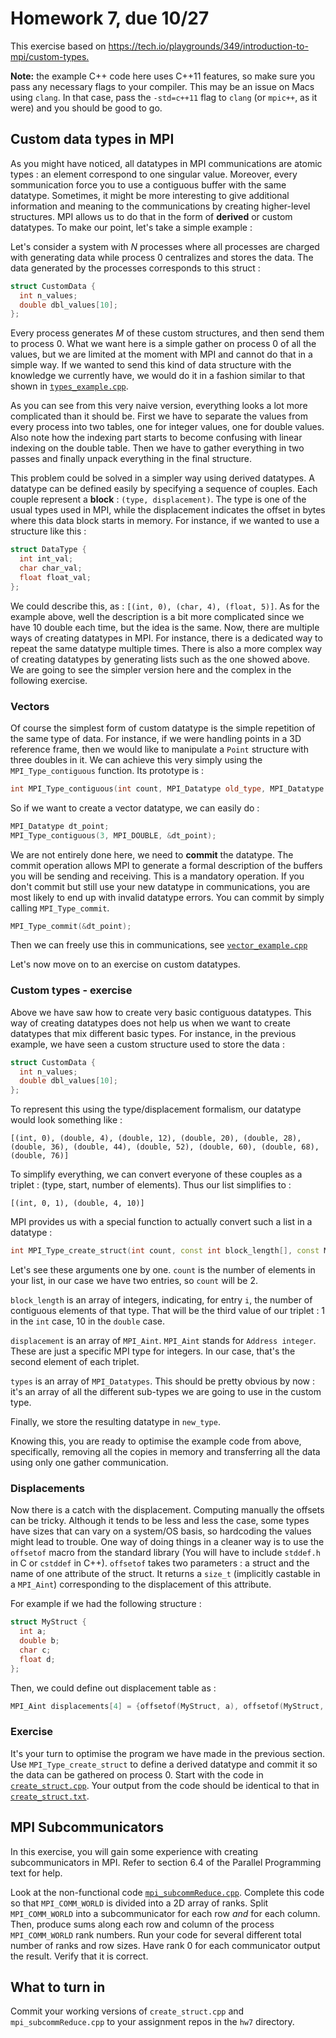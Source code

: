 # Homework 7, due 10/27 

This exercise based on <https://tech.io/playgrounds/349/introduction-to-mpi/custom-types.>

**Note:** the example C++ code here uses C++11 features, so make sure you pass any necessary flags to your compiler. This may be an issue on Macs using `clang`. In that case, pass the `-std=c++11` flag to `clang` (or `mpic++`, as it were) and you should be good to go.

## Custom data types in MPI

As you might have noticed, all datatypes in MPI communications are atomic types : an element correspond to one singular value. Moreover, every sommunication force you to use a contiguous buffer with the same datatype. Sometimes, it might be more interesting to give additional information and meaning to the communications by creating higher-level structures. MPI allows us to do that in the form of **derived** or custom datatypes. To make our point, let's take a simple example :

Let's consider a system with $`N`$ processes where all processes are charged with generating data while process 0 centralizes and stores the data. The data generated by the processes corresponds to this struct :

```cpp
struct CustomData {
  int n_values;
  double dbl_values[10];
};
```

Every process generates $`M`$ of these custom structures, and then send them to process 0. What we want here is a simple gather on process 0 of all the values, but we are limited at the moment with MPI and cannot do that in a simple way. If we wanted to send this kind of data structure with the knowledge we currently have, we would do it in a fashion similar to that shown in [`types_example.cpp`](types_example.cpp).

As you can see from this very naive version, everything looks a lot more complicated than it should be. First we have to separate the values from every process into two tables, one for integer values, one for double values. Also note how the indexing part starts to become confusing with linear indexing on the double table. Then we have to gather everything in two passes and finally unpack everything in the final structure.

This problem could be solved in a simpler way using derived datatypes. A datatype can be defined easily by specifying a sequence of couples. Each couple represent a **block** : `(type, displacement)`. The type is one of the usual types used in MPI, while the displacement indicates the offset in bytes where this data block starts in memory. For instance, if we wanted to use a structure like this :

```cpp
struct DataType {
  int int_val;
  char char_val;
  float float_val;
};
```

We could describe this, as : `[(int, 0), (char, 4), (float, 5)]`. As for the example above, well the description is a bit more complicated since we have 10 double each time, but the idea is the same. Now, there are multiple ways of creating datatypes in MPI. For instance, there is a dedicated way to repeat the same datatype multiple times. There is also a more complex way of creating datatypes by generating lists such as the one showed above. We are going to see the simpler version here and the complex in the following exercise.

### Vectors

Of course the simplest form of custom datatype is the simple repetition of the same type of data. For instance, if we were handling points in a 3D reference frame, then we would like to manipulate a `Point` structure with three doubles in it. We can achieve this very simply using the `MPI_Type_contiguous` function. Its prototype is :

```cpp
int MPI_Type_contiguous(int count, MPI_Datatype old_type, MPI_Datatype *new_type);
```

So if we want to create a vector datatype, we can easily do :

```cpp
MPI_Datatype dt_point;
MPI_Type_contiguous(3, MPI_DOUBLE, &dt_point);
```

We are not entirely done here, we need to **commit** the datatype. The commit operation allows MPI to generate a formal description of the buffers you will be sending and receiving. This is a mandatory operation. If you don't commit but still use your new datatype in communications, you are most likely to end up with invalid datatype errors. You can commit by simply calling `MPI_Type_commit`.

```cpp
MPI_Type_commit(&dt_point);
```

Then we can freely use this in communications, see [`vector_example.cpp`](vector_example.cpp)

Let's now move on to an exercise on custom datatypes.

### Custom types - exercise

Above we have saw how to create very basic contiguous datatypes. This way of creating datatypes does not help us when we want to create datatypes that mix different basic types. For instance, in the previous example, we have seen a custom structure used to store the data :

```cpp
struct CustomData {
  int n_values;
  double dbl_values[10];
};
```

To represent this using the type/displacement formalism, our datatype would look something like :

```
[(int, 0), (double, 4), (double, 12), (double, 20), (double, 28), (double, 36), (double, 44), (double, 52), (double, 60), (double, 68), (double, 76)]
```

To simplify everything, we can convert everyone of these couples as a triplet : (type, start, number of elements). Thus our list simplifies to :

```
[(int, 0, 1), (double, 4, 10)]
```

MPI provides us with a special function to actually convert such a list in a datatype :

```cpp
int MPI_Type_create_struct(int count, const int block_length[], const MPI_Aint displacement[], const MPI_Datatype types[], MPI_Datatype *new_type);
```

Let's see these arguments one by one. `count` is the number of elements in your list, in our case we have two entries, so `count` will be 2.

`block_length` is an array of integers, indicating, for entry `i`, the number of contiguous elements of that type. That will be the third value of our triplet : 1 in the `int` case, 10 in the `double` case.

`displacement` is an array of `MPI_Aint`.  `MPI_Aint` stands for `Address integer`. These are just a specific MPI type for integers. In our case, that's the second element of each triplet.

`types` is an array of `MPI_Datatypes`. This should be pretty obvious by now : it's an array of all the different sub-types we are going to use in the custom type.

Finally, we store the resulting datatype in `new_type`.

Knowing this, you are ready to optimise the example code from above, specifically, removing all the copies in memory and transferring all the data using only one gather communication.

### Displacements

Now there is a catch with the displacement. Computing manually the offsets can be tricky. Although it tends to be less and less the case, some types have sizes that can vary on a system/OS basis, so hardcoding the values might lead to trouble. One way of doing things in a cleaner way is to use the `offsetof` macro from the standard library (You will have to include `stddef.h` in C or `cstddef` in C++). `offsetof` takes two parameters : a struct and the name of one attribute of the struct. It returns a `size_t` (implicitly castable in a `MPI_Aint`) corresponding to the displacement of this attribute.

For example if we had the following structure :

```cpp
struct MyStruct {
  int a;
  double b;
  char c;
  float d;
};
```

Then, we could define out displacement table as :

```cpp
MPI_Aint displacements[4] = {offsetof(MyStruct, a), offsetof(MyStruct, b), offsetof(MyStruct, c), offsetof(MyStruct, d)};
```

### Exercise

It's your turn to optimise the program we have made in the previous section. Use `MPI_Type_create_struct` to define a derived datatype and commit it so the data can be gathered on process 0. Start with the code in [`create_struct.cpp`](create_struct.cpp). Your output from the code should be identical to that in [`create_struct.txt`](create_struct.txt).

## MPI Subcommunicators

In this exercise, you will gain some experience with creating subcommunicators in MPI. Refer to section 6.4 of the Parallel Programming text for help.

Look at the non-functional code [`mpi_subcommReduce.cpp`](mpi_subcommReduce.cpp). Complete this code so that `MPI_COMM_WORLD` is divided into a 2D array of ranks. Split `MPI_COMM_WORLD` into a subcommunicator for each row _and_ for each column. Then, produce sums along each row and column of the process `MPI_COMM_WORLD` rank numbers. Run your code for several different total number of ranks and row sizes. Have rank 0 for each communicator output the result. Verify that it is correct.

## What to turn in

Commit your working versions of `create_struct.cpp` and `mpi_subcommReduce.cpp` to your assignment repos in the `hw7` directory.
